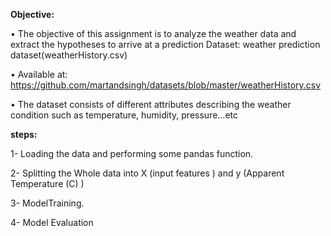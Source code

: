 **Objective:** 

• The objective of this assignment is to analyze the weather data and extract the
hypotheses to arrive at a prediction
Dataset: weather prediction dataset(weatherHistory.csv)

• Available at:
https://github.com/martandsingh/datasets/blob/master/weatherHistory.csv

• The dataset consists of different attributes describing the weather condition
such as temperature, humidity, pressure…etc

**steps:**

1- Loading the data and performing some pandas function.

2- Splitting the Whole data into X (input features ) and y
(Apparent Temperature (C) )

3- ModelTraining.

4- Model Evaluation

